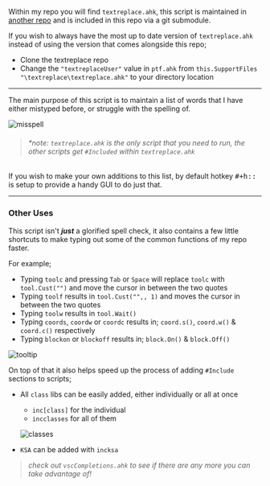 Within my repo you will find `textreplace.ahk`, this script is maintained in [another repo](https://github.com/Tomshiii/textreplace) and is included in this repo via a git submodule.

If you wish to always have the most up to date version of `textreplace.ahk` instead of using the version that comes alongside this repo;

- Clone the textreplace repo
- Change the `"textreplaceUser"` value in `ptf.ahk` from `this.SupportFiles "\textreplace\textreplace.ahk"` to your directory location
***

The main purpose of this script is to maintain a list of words that I have either mistyped before, or struggle with the spelling of.

![misspell](https://user-images.githubusercontent.com/53557479/203871181-9c11b709-0c5d-4110-bddb-15c5defb8415.gif)

> ###### **note: `textreplace.ahk` is the only script that you need to run, the other scripts get `#Included` within `textreplace.ahk`*

If you wish to make your own additions to this list, by default hotkey <kbd>#+h::</kbd> is setup to provide a handy GUI to do just that.
***
### Other Uses

This script isn't ***just*** a glorified spell check, it also contains a few little shortcuts to make typing out some of the common functions of my repo faster.

For example;
- Typing `toolc` and pressing `Tab` or `Space` will replace `toolc` with `tool.Cust("")` and move the cursor in between the two quotes
- Typing `toolf` results in `tool.Cust("",, 1)` and moves the cursor in between the two quotes
- Typing `toolw` results in `tool.Wait()`
- Typing `coords`, `coordw` or `coordc` results in; `coord.s()`, `coord.w()` & `coord.c()` respectively
- Typing `blockon` or `blockoff` results in; `block.On()` & `block.Off()`

![tooltip](https://user-images.githubusercontent.com/53557479/203871561-773d0cd3-022f-44f2-a8e7-156f3abc579f.gif)

On top of that it also helps speed up the process of adding `#Include` sections to scripts;

- All `class` libs can be easily added, either individually or all at once
    - `inc[class]` for the individual
    - `incclasses` for all of them

    ![classes](https://user-images.githubusercontent.com/53557479/203871810-48666a32-f9b3-4f4d-a05a-bdc823d48c09.gif)

- `KSA` can be added with `incksa`

> *check out `vscCompletions.ahk` to see if there are any more you can take advantage of!*
